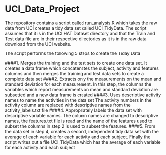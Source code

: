 UCI_Data_Project
================
The repository contains a script called run_analysis.R which takes the raw data from UCI creates a tidy data set called
UCI_TidyData.
The script assumes that it is in the UCI HAT Dataset directory and that the Train and Test data file are in their respective directories as it is in the raw data download from the UCI website. 

The script performs the following 5 steps to create the Tiday Data

####1. Merges the training and the test sets to create one data set.
It creates a data frame which concatenates the subject, activity and features columns and then merges the training and test data sets to create a complete data set
####2. Extracts only the measurements on the mean and standard deviation for each measurement.
In this step, the columns the variables which report measurements on mean and standard deviation are subsetted and a new data frame is created
####3. Uses descriptive activity names to name the activities in the data set
The activity numbers in the activity column are replaced with descriptive names from the activity_labels.txt file
####4. Appropriately labels the data set with descriptive variable names. 
The column names are changed to descriptive names, the features.txt file is read and the name of the features used to subset the columns in step 2 is used to subset the features. 
####5. From the data set in step 4, creates a second, independent tidy data set with the average of each variable for each activity and each subject.
Finally the script writes out a file UCI_TidyData which has the average of each variable for each activity and each subject

